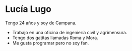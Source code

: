 # Lucía Lugo

Tengo 24 años y soy de Campana. 

- Trabajo en una oficina de ingeniería civil y agrimensura. 
- Tengo dos gatitas llamadas Roma y Mora. 
- Me gusta programar pero no soy fan.
  


